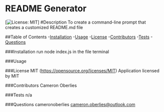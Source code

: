 # README Generator
  [![License: MIT](https://img.shields.io/badge/License-MIT-yellow.svg)]
  #Description
  To create a command-line prompt that creates a customized README.md file
  
##Table of Contents
  -[Installation](#installation)
  -[Usage](#usage)
  -[License](#license)
  -[Contributors](#contributors)
  -[Tests](#tests)
  -[Questions](#questions)

  

  ###Installation <a id="installation"></a>
  run node index.js in the file terminal

  ###Usage <a id="usage"></a>
  

  ###License <a id="license"></a>
  MIT
  (https://opensource.org/licenses/MIT)
  Application licensed by MIT

  ###Contributors <a id="contributors"></a>
  Cameron Oberlies

  ###Tests <a id="tests"></a>
  n/a

  ###Questions <a id="questions"></a>
  cameronoberlies
  cameron.oberlies@outlook.com

